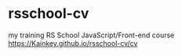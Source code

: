 # rsschool-cv
my training RS School JavaScript/Front-end course
https://Kainkey.github.io/rsschool-cv/cv